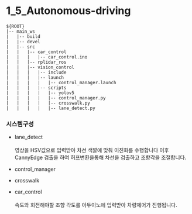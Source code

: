 # 1_5_Autonomous-driving
```  
${ROOT}  
|-- main_ws
|   |-- build
|   |-- devel
|   |-- src
|   |   |-- car_control
|   |   |   |-- car_control.ino
|   |   |-- rplidar_ros
|   |   |-- vision_control
|   |   |   |-- include
|   |   |   |-- launch
|   |   |   |   |-- control_manager.launch
|   |   |   |-- scripts
|   |   |   |   |-- yolov5
|   |   |   |   |-- control_manager.py
|   |   |   |   |-- crosswalk.py
|   |   |   |   |-- lane_detect.py
```  

### **시스템구성**
* lane_detect<br/><br/>
  영상을 HSV값으로 입력받아 차선 색깔에 맞춰 이진화를 수행합니다 이후 CannyEdge 검출을 하여 허프변환을통해 차선을 검출하고 조향각을 조절합니다. 
  
* control_manager
* crosswalk
* car_control<br/><br/>속도와 회전해야할 조향 각도를 아두이노에 입력받아 차량제어가 진행됩니다.
